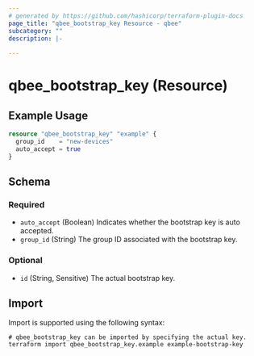 ```yaml
---
# generated by https://github.com/hashicorp/terraform-plugin-docs
page_title: "qbee_bootstrap_key Resource - qbee"
subcategory: ""
description: |-
  
---
```


# qbee_bootstrap_key (Resource)



## Example Usage

```terraform
resource "qbee_bootstrap_key" "example" {
  group_id    = "new-devices"
  auto_accept = true
}
```

<!-- schema generated by tfplugindocs -->
## Schema

### Required

- `auto_accept` (Boolean) Indicates whether the bootstrap key is auto accepted.
- `group_id` (String) The group ID associated with the bootstrap key.

### Optional

- `id` (String, Sensitive) The actual bootstrap key.

## Import

Import is supported using the following syntax:

```shell
# qbee_bootstrap_key can be imported by specifying the actual key.
terraform import qbee_bootstrap_key.example example-bootstrap-key
```
